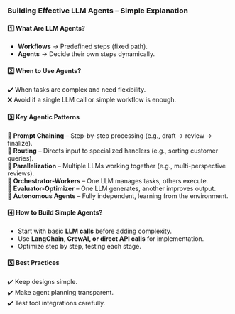 ### **Building Effective LLM Agents – Simple Explanation**  

#### **1️⃣ What Are LLM Agents?**  
- **Workflows** → Predefined steps (fixed path).  
- **Agents** → Decide their own steps dynamically.  

#### **2️⃣ When to Use Agents?**  
✔️ When tasks are complex and need flexibility.  
❌ Avoid if a single LLM call or simple workflow is enough.  

#### **3️⃣ Key Agentic Patterns**  
📌 **Prompt Chaining** – Step-by-step processing (e.g., draft → review → finalize).  
📌 **Routing** – Directs input to specialized handlers (e.g., sorting customer queries).  
📌 **Parallelization** – Multiple LLMs working together (e.g., multi-perspective reviews).  
📌 **Orchestrator-Workers** – One LLM manages tasks, others execute.  
📌 **Evaluator-Optimizer** – One LLM generates, another improves output.  
📌 **Autonomous Agents** – Fully independent, learning from the environment.  

#### **4️⃣ How to Build Simple Agents?**  
- Start with basic **LLM calls** before adding complexity.  
- Use **LangChain, CrewAI, or direct API calls** for implementation.  
- Optimize step by step, testing each stage.  

#### **5️⃣ Best Practices**  
✔️ Keep designs simple.  
✔️ Make agent planning transparent.  
✔️ Test tool integrations carefully.  


